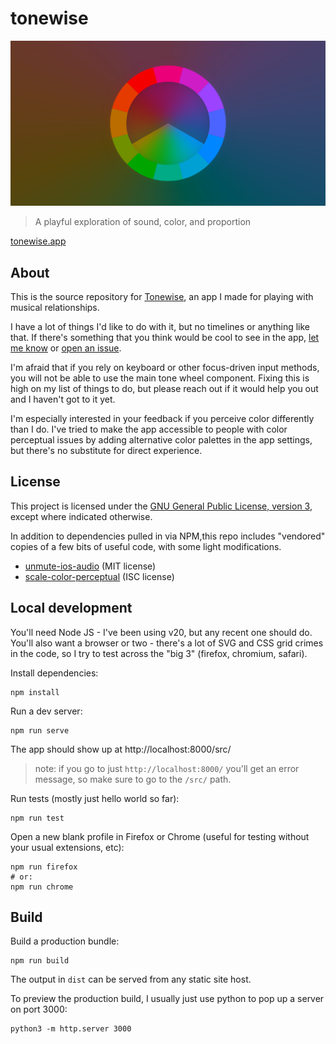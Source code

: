 # tonewise

![a banner image showing a tonewise logo on a colorful background](./assets/opengraph.png)

> A playful exploration of sound, color, and proportion

[tonewise.app](https://tonewise.app/)

## About

This is the source repository for [Tonewise](https://tonewise.app), an app I
made for playing with musical relationships.

I have a lot of things I'd like to do with it, but no timelines or anything like that. If there's something that you think would be cool to see in the app, [let me know](https://yusef.napora.org) or [open an issue](https://github.com/yusefnapora/tonewise/issues/new).

I'm afraid that if you rely on keyboard or other focus-driven input methods, you will not be able to use the main tone wheel component. Fixing this is high on my list of things to do, but please reach out if it would help you out and I haven't got to it yet.

I'm especially interested in your feedback if you perceive color differently than I do. I've tried to make the app accessible to people with color perceptual issues by adding alternative color palettes in the app settings, but there's no substitute for direct experience.

<!--

TODO: link to intro video / screenshots, etc

-->

## License

This project is licensed under the [GNU General Public License, version 3](./LICENSE.txt), except where indicated otherwise.

In addition to dependencies pulled in via NPM,this repo includes "vendored" copies of a few bits of useful code, with some light modifications.

- [unmute-ios-audio](https://github.com/feross/unmute-ios-audio) (MIT license)
- [scale-color-perceptual](https://github.com/politiken-journalism/scale-color-perceptual) (ISC license)

## Local development

You'll need Node JS - I've been using v20, but any recent one should do. You'll also want a browser or two - there's a lot of SVG and CSS grid crimes in the code, so I try to test across the "big 3" (firefox, chromium, safari).

Install dependencies:

```shell
npm install
```

Run a dev server:

```shell
npm run serve
```

The app should show up at http://localhost:8000/src/

> note: if you go to just `http://localhost:8000/` you'll get an error message, so make sure to go to the `/src/` path.

Run tests (mostly just hello world so far):

```shell
npm run test
```

Open a new blank profile in Firefox or Chrome (useful for testing without your usual extensions, etc):

```shell
npm run firefox
# or:
npm run chrome
```

## Build

Build a production bundle:

```shell
npm run build
```

The output in `dist` can be served from any static site host.

To preview the production build, I usually just use python to pop up a server on port 3000:

```shell
python3 -m http.server 3000
```
